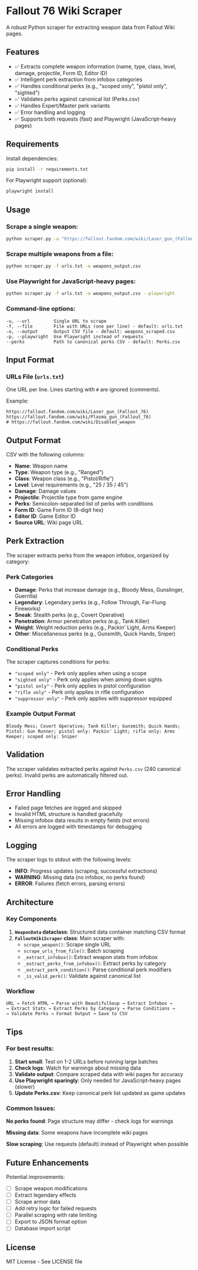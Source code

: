 # Fallout 76 Wiki Scraper

A robust Python scraper for extracting weapon data from Fallout Wiki pages.

## Features

- ✅ Extracts complete weapon information (name, type, class, level, damage, projectile, Form ID, Editor ID)
- ✅ Intelligent perk extraction from infobox categories
- ✅ Handles conditional perks (e.g., "scoped only", "pistol only", "sighted")
- ✅ Validates perks against canonical list (Perks.csv)
- ✅ Handles Expert/Master perk variants
- ✅ Error handling and logging
- ✅ Supports both requests (fast) and Playwright (JavaScript-heavy pages)

## Requirements

Install dependencies:
```bash
pip install -r requirements.txt
```

For Playwright support (optional):
```bash
playwright install
```

## Usage

### Scrape a single weapon:
```bash
python scraper.py -u "https://fallout.fandom.com/wiki/Laser_gun_(Fallout_76)" -o laser_gun.csv
```

### Scrape multiple weapons from a file:
```bash
python scraper.py -f urls.txt -o weapons_output.csv
```

### Use Playwright for JavaScript-heavy pages:
```bash
python scraper.py -f urls.txt -o weapons_output.csv --playwright
```

### Command-line options:
```
-u, --url         Single URL to scrape
-f, --file        File with URLs (one per line) - default: urls.txt
-o, --output      Output CSV file - default: weapons_scraped.csv
-p, --playwright  Use Playwright instead of requests
--perks           Path to canonical perks CSV - default: Perks.csv
```

## Input Format

### URLs File (`urls.txt`)
One URL per line. Lines starting with `#` are ignored (comments).

Example:
```
https://fallout.fandom.com/wiki/Laser_gun_(Fallout_76)
https://fallout.fandom.com/wiki/Plasma_gun_(Fallout_76)
# https://fallout.fandom.com/wiki/Disabled_weapon
```

## Output Format

CSV with the following columns:
- **Name**: Weapon name
- **Type**: Weapon type (e.g., "Ranged")
- **Class**: Weapon class (e.g., "Pistol/Rifle")
- **Level**: Level requirements (e.g., "25 / 35 / 45")
- **Damage**: Damage values
- **Projectile**: Projectile type from game engine
- **Perks**: Semicolon-separated list of perks with conditions
- **Form ID**: Game Form ID (8-digit hex)
- **Editor ID**: Game Editor ID
- **Source URL**: Wiki page URL

## Perk Extraction

The scraper extracts perks from the weapon infobox, organized by category:

### Perk Categories
- **Damage**: Perks that increase damage (e.g., Bloody Mess, Gunslinger, Guerrilla)
- **Legendary**: Legendary perks (e.g., Follow Through, Far-Flung Fireworks)
- **Sneak**: Stealth perks (e.g., Covert Operative)
- **Penetration**: Armor penetration perks (e.g., Tank Killer)
- **Weight**: Weight reduction perks (e.g., Packin' Light, Arms Keeper)
- **Other**: Miscellaneous perks (e.g., Gunsmith, Quick Hands, Sniper)

### Conditional Perks
The scraper captures conditions for perks:

- `"scoped only"` - Perk only applies when using a scope
- `"sighted only"` - Perk only applies when aiming down sights
- `"pistol only"` - Perk only applies in pistol configuration
- `"rifle only"` - Perk only applies in rifle configuration
- `"suppressor only"` - Perk only applies with suppressor equipped

### Example Output Format
```
Bloody Mess; Covert Operative; Tank Killer; Gunsmith; Quick Hands; Pistol: Gun Runner; pistol only: Packin' Light; rifle only: Arms Keeper; scoped only: Sniper
```

## Validation

The scraper validates extracted perks against `Perks.csv` (240 canonical perks). Invalid perks are automatically filtered out.

## Error Handling

- Failed page fetches are logged and skipped
- Invalid HTML structure is handled gracefully
- Missing infobox data results in empty fields (not errors)
- All errors are logged with timestamps for debugging

## Logging

The scraper logs to stdout with the following levels:
- **INFO**: Progress updates (scraping, successful extractions)
- **WARNING**: Missing data (no infobox, no perks found)
- **ERROR**: Failures (fetch errors, parsing errors)

## Architecture

### Key Components

1. **`WeaponData` dataclass**: Structured data container matching CSV format
2. **`FalloutWikiScraper` class**: Main scraper with:
   - `scrape_weapon()`: Scrape single URL
   - `scrape_urls_from_file()`: Batch scraping
   - `_extract_infobox()`: Extract weapon stats from infobox
   - `_extract_perks_from_infobox()`: Extract perks by category
   - `_extract_perk_condition()`: Parse conditional perk modifiers
   - `_is_valid_perk()`: Validate against canonical list

### Workflow

```
URL → Fetch HTML → Parse with BeautifulSoup → Extract Infobox →
→ Extract Stats → Extract Perks by Category → Parse Conditions →
→ Validate Perks → Format Output → Save to CSV
```

## Tips

### For best results:
1. **Start small**: Test on 1-2 URLs before running large batches
2. **Check logs**: Watch for warnings about missing data
3. **Validate output**: Compare scraped data with wiki pages for accuracy
4. **Use Playwright sparingly**: Only needed for JavaScript-heavy pages (slower)
5. **Update Perks.csv**: Keep canonical perk list updated as game updates

### Common Issues:

**No perks found**: Page structure may differ - check logs for warnings

**Missing data**: Some weapons have incomplete wiki pages

**Slow scraping**: Use requests (default) instead of Playwright when possible

## Future Enhancements

Potential improvements:
- [ ] Scrape weapon modifications
- [ ] Extract legendary effects
- [ ] Scrape armor data
- [ ] Add retry logic for failed requests
- [ ] Parallel scraping with rate limiting
- [ ] Export to JSON format option
- [ ] Database import script

## License

MIT License - See LICENSE file
